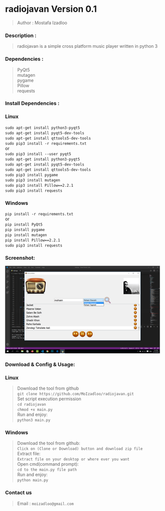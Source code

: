 radiojavan Version 0.1
=============
>Author : Mostafa Izadloo
### Description :
>radiojavan is a simple cross platform music player written in python 3
### Dependencies :
>PyQt5\
>mutagen\
>pygame\
>Pillow\
>requests
### Install Dependencies :
### Linux
`sudo apt-get install python3-pyqt5`\
`sudo apt-get install pyqt5-dev-tools`\
`sudo apt-get install qttools5-dev-tools`\
`sudo pip3 install -r requirements.txt`\
or\
`sudo pip3 install --user pyqt5`\
`sudo apt-get install python3-pyqt5`\
`sudo apt-get install pyqt5-dev-tools`\
`sudo apt-get install qttools5-dev-tools`\
`sudo pip3 install pygame`\
`sudo pip3 install mutagen`\
`sudo pip3 install Pillow==2.2.1`\
`sudo pip3 install requests`

### Windows
`pip install -r requirements.txt`\
or\
`pip install PyQt5`\
`pip install pygame`\
`pip install mutagen`\
`pip install Pillow==2.2.1`\
`sudo pip3 install requests`
### Screenshot:
![](https://github.com/MoIzadloo/radiojavan/blob/master/Screenshot%20(1).png)
### Download & Config & Usage:
### Linux
>Download the tool from github\
`git clone https://github.com/MoIzadloo/radiojavan.git`\
>Set script execution permission\
`cd radiojavan`\
 `chmod +x main.py`\
 >Run and enjoy:\
 `python3 main.py`
 ### Windows
 >Download the tool from github:\
 `Click on (Clone or Download) button and download zip file`\
 >Extract file:\
 `Extract file on your desktop or where ever you want`\
 >Open cmd(command prompt):\
 `cd to the main.py file path`\
 >Run and enjoy:\
 `python main.py`
 ### Contact us
 >Email :
 `moizadloo@gmail.com`
